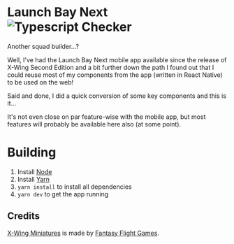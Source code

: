 Launch Bay Next
![Typescript Checker](https://github.com/andrelind/launch-bay-next-web/workflows/Typescript%20Checker/badge.svg?branch=master)
===============
Another squad builder...?

Well, I've had the Launch Bay Next mobile app available since the release of X-Wing Second Edition and a bit further down the path I found out that I could reuse most of my components from the app (written in React Native) to be used on the web!

Said and done, I did a quick conversion of some key components and this is it...

It's not even close on par feature-wise with the mobile app, but most features will probably be available here also (at some point).


Building
========

1. Install [Node](https://nodejs.org)
2. Install [Yarn](https://legacy.yarnpkg.com/en/docs/install)
3. `yarn install` to install all dependencies
4. `yarn dev` to get the app running


Credits
-------
[X-Wing Miniatures](https://www.fantasyflightgames.com/en/products/x-wing-second-edition/) is made by [Fantasy Flight Games](http://www.fantasyflightgames.com).

